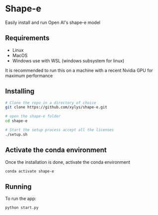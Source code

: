 # Shape-e

Easily install and run Open AI's shape-e model

## Requirements

- Linux
- MacOS
- Windows use with WSL (windows subsystem for linux)

It is recommended to run this on a machine with a recent Nvidia GPU for maximum performance

## Installing

```bash
# Clone the repo in a directory of choice
git clone https://github.com/xylys/shape-e.git

# open the shape-e folder
cd shape-e

# Start the setup process accept all the licenses
./setup.sh
```

## Activate the conda environment

Once the installation is done, activate the conda environment

```bash
conda activate shape-e
```

## Running

To run the app:

```bash
python start.py
```

